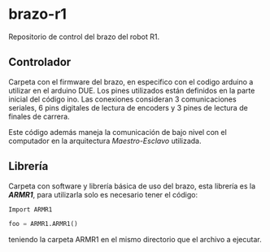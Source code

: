 # brazo-r1
Repositorio de control del brazo del robot R1.

## Controlador
Carpeta con el firmware del brazo, en especifico con el codigo arduino a utilizar en el arduino DUE. Los pines utilizados están definidos en la parte inicial del código ino. Las conexiones consideran 3 comunicaciones seriales, 6 pins digitales de lectura de encoders y 3 pines de lectura de finales de carrera.

Este código además maneja la comunicación de bajo nivel con el computador en la arquitectura _Maestro-Esclavo_ utilizada.

## Librería
Carpeta con software y librería básica de uso del brazo, esta librería es la **_ARMR1_**, para utilizarla solo es necesario tener el código: 

~~~ python
Import ARMR1

foo = ARMR1.ARMR1()
~~~

teniendo la carpeta ARMR1 en el mismo directorio que el archivo a ejecutar.



